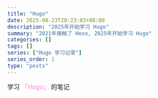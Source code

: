 ```yaml
---
title: "Hugo"
date: 2025-08-23T20:23:03+08:00
description: "2025年开始学习 Hugo"
summary: "2021年接触了 Hexo, 2025年开始学习 Hugo"
categories: []
tags: []
series: ["Hugo 学习记录"]
series_order: 1
type: "posts"
---
```


<font style="width: 100%; height: 100%; text-align: center;">
  学习 <font color="#ee98e3de"> 「Hugo」 </font> 的笔记
</font>


